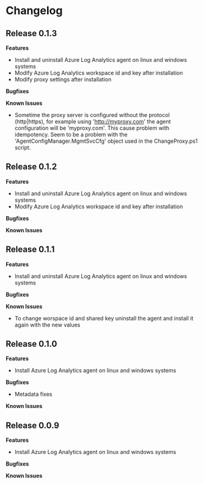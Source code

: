 # Changelog

## Release 0.1.3

**Features**

* Install and uninstall Azure Log Analytics agent on linux and windows systems
* Modify Azure Log Analytics workspace id and key after installation
* Modify proxy settings after installation

**Bugfixes**

**Known Issues**

* Sometime the proxy server is configured without the protocol (http|https), for example using 'http://myproxy.com' the agent configuration will be 'myproxy.com'. This cause problem with idempotency. Seem to be a problem with the 'AgentConfigManager.MgmtSvcCfg' object used in the ChangeProxy.ps1 script.

## Release 0.1.2

**Features**

* Install and uninstall Azure Log Analytics agent on linux and windows systems
* Modify Azure Log Analytics workspace id and key after installation

**Bugfixes**

**Known Issues**

## Release 0.1.1

**Features**

* Install and uninstall Azure Log Analytics agent on linux and windows systems

**Bugfixes**

**Known Issues**

* To change worspace id and shared key uninstall the agent and install it again with the new values

## Release 0.1.0

**Features**

* Install Azure Log Analytics agent on linux and windows systems

**Bugfixes**

* Metadata fixes

**Known Issues**

## Release 0.0.9

**Features**

* Install Azure Log Analytics agent on linux and windows systems

**Bugfixes**

**Known Issues**
